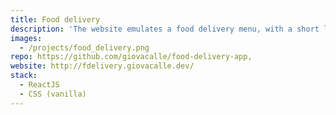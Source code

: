 ```yaml
---
title: Food delivery
description: 'The website emulates a food delivery menu, with a short list of different meals, where the user can add/remove quantity and then complete the order in the cart. This exercise helped me to approach ReactJS.'
images:
  - /projects/food_delivery.png
repo: https://github.com/giovacalle/food-delivery-app,
website: http://fdelivery.giovacalle.dev/
stack:
  - ReactJS
  - CSS (vanilla)
---
```

